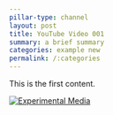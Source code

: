 ```yaml
---
pillar-type: channel
layout: post
title: YouTube Video 001
summary: a brief summary
categories: example new
permalink: /:categories
---
```

This is the first content.

[![Experimental Media](http://img.youtube.com/vi/mUCuTO-vktc/0.jpg)](http://www.youtube.com/watch?v=mUCuTO-vktc "Blower Fan Ambient Sleeping Noise")
